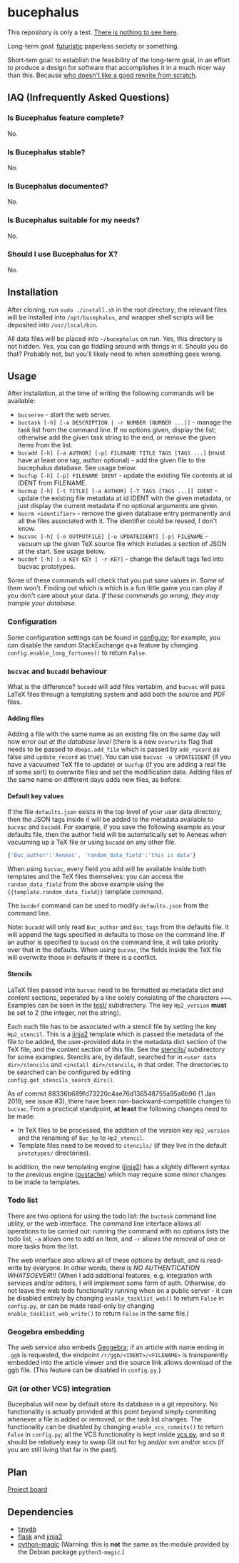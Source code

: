 # bucephalus

This repository is only a test. [There is nothing to see here](https://www.youtube.com/watch?v=V2MIvUx9uiQ).

Long-term goal: [futuristic](https://abstrusegoose.com/440) paperless society or something.

Short-tem goal: to establish the feasibility of the long-term goal, in an effort to produce a design for
software that accomplishes it in a much nicer way than this. Because [who doesn't like a good rewrite from scratch](https://www.joelonsoftware.com/2000/04/06/things-you-should-never-do-part-i/).

## IAQ (Infrequently Asked Questions)
### Is Bucephalus feature complete?
No.

### Is Bucephalus stable?
No.

### Is Bucephalus documented?
No.

### Is Bucephalus suitable for my needs?
No.

### Should I use Bucephalus for X?
No.

## Installation
After cloning, run `sudo ./install.sh` in the root directory; the relevant files will be
installed into `/opt/bucephalus`, and wrapper shell scripts will be deposited into `/usr/local/bin`.

All data files will be placed into `~/bucephalus` on run. Yes, this directory is not hidden. Yes,
you can go fiddling around with things in it. Should you do that? Probably not, but you'll likely
need to when something goes wrong.

## Usage
After installation, at the time of writing the following commands will be available:

* `bucserve` - start the web server.
* `buctask [-h] [-a DESCRIPTION | -r NUMBER [NUMBER ...]]` - manage the task list from the command line. If no options given, display the list; otherwise
add the given task string to the end, or remove the given items from the list.
* `bucadd [-h] [-a AUTHOR] [-p] FILENAME TITLE TAGS [TAGS ...]` (must have at least one tag, author optional) - add the given file to the bucephalus database. See usage below.
* `bucfup [-h] [-p] FILENAME IDENT` - update the existing file contents at id IDENT from FILENAME.
* `bucmup [-h] [-t TITLE] [-a AUTHOR] [-T TAGS [TAGS ...]] IDENT` - update the existing file metadata at id IDENT with the given metadata, or just display the current metadata if no optional arguments are given.
* `bucrm <identifier>` - remove the given database entry permanently and all the files associated with it. The identifier could be reused, I don't know.
* `bucvac [-h] [-o OUTPUTFILE] [-u UPDATEIDENT] [-p] FILENAME` - vacuum up the given TeX source file which includes a section of JSON at the start. See usage below.
* `bucdef [-h] [-a KEY KEY | -r KEY]` - change the default tags fed into bucvac prototypes.

Some of these commands will check that you put sane values in. Some of them won't. Finding out which is which is a fun little game
you can play if you don't care about your data. *If these commands go wrong, they may trample your database.*

### Configuration
Some configuration settings can be found in [config.py](lib/config.py); for example, you can disable the random StackExchange q+a feature
by changing `config.enable_long_fortunes()` to return `False`.


### `bucvac` and `bucadd` behaviour
What is the difference? `bucadd` will add files vertabim, and `bucvac` will pass LaTeX files through a templating system and add both
the source and PDF files.

#### Adding files
Adding a file with the same name as an existing file on the same day will now error out *at the database level* (there is a new `overwrite` flag
that needs to be passed to `dbops.add_file` which is passed by `add_record` as false and `update_record` as true). You can use `bucvac -u UPDATEIDENT` (if you
have a vacuumed TeX file to update) or `bucfup` (if you are adding a real file of some sort) to overwrite files and set the modification date. Adding files of
the same name on different days adds new files, as before.

#### Default key values
If the file `defaults.json` exists in the top level of your user data directory, then the JSON tags inside it will be added to the metadata
available to `bucvac` and `bucadd`. For example, if you save the following example as your defaults file, then the author field will be automatically
set to Aeneas when vacuuming up a TeX file or using `bucadd` on any other file.

```javascript
{'Buc_author':'Aeneas', 'random_data_field':'this is data'}
```

When using `bucvac`, every field you add will be available inside both templates and the TeX files themselves: you can access the `random_data_field` from
the above example using the `{{template.random_data_field}}` template command.

The `bucdef` command can be used to modify `defaults.json` from the command line.

Note: `bucadd` will only read `Buc_author` and `Buc_tags` from the defaults file. It will append the tags specified in defaults to those on
the command line. If an author is specified to `bucadd` on the command line, it will take priority over that in the defaults. When using
`bucvac`, the fields inside the TeX file will overwrite those in defaults if there is a conflict.

#### Stencils
LaTeX files passed into `bucvac` need to be formatted as metadata dict and content sections, seperated by a line solely consisting
of the characters `===`. Examples can be seen in the [test/](test/) subdirectory. The key `Hp2_version` **must** be set to 2 (the integer,
not the string).

Each such file has to be associated with a stencil file by setting the key `Hp2_stencil`. This is a [jinja2](http://jinja.pocoo.org/) template which is passed the
metadata of the file to be added, the user-provided data in the metadata dict section of the TeX file, and the content section of this file.
See the [stencils/](stencils/) subdirectory for some examples. Stencils are, by default, searched for in `<user data dir>/stencils`
and `<install dir>/stencils`, in that order. The directories to be searched can be configured by editing `config.get_stencils_search_dirs()`.

As of commit 88336b689fd73220c4ae76d136548755a95a6b96 (1 Jan 2019, see issue #3), there have been non-backward-compatible changes to `bucvac`. From
a practical standpoint, **at least** the following changes need to be made:

  * In TeX files to be processed, the addition of the version key `Hp2_version` and the renaming of `Buc_hp` to `Hp2_stencil`.
  * Template files need to be moved to `stencils/` (if they live in the default `prototypes/` directories).

In addition, the new templating engine ([jinja2](http://jinja.pocoo.org/)) has a slightly different syntax to the previous
engine ([pystache](https://github.com/defunkt/pystache)) which may require some minor changes to be made to templates.

### Todo list
There are two options for using the todo list: the `buctask` command line utility, or the web interface. The command line interface allows all
operations to be carried out: running the command with no options lists the todo list, `-a` allows one to add an item, and `-r` allows the removal
of one or more tasks from the list.

The web interface also allows all of these options by default, and is read-write by everyone. In other words, there is *NO AUTHENTICATION WHATSOEVER*!!!
(When I add additional features, e.g. integration with services and/or editors, I will implement some form of auth. Otherwise, do not leave the web todo
functionality running when on a public server - it can be disabled entirely by changing `enable_tasklist_web()` to return `False` in `config.py`, or can
be made read-only by changing `enable_tasklist_web_write()` to return `False` in the same file.)

### Geogebra embedding
The web service also embeds [Geogebra](https://geogebra.org/); if an article with name ending in `.ggb` is requested, the endpoint `/r/ggb/<IDENT>/<FILENAME>` is
transparently embedded into the article viewer and the source link allows download of the ggb file. (This feature can be disabled in `config.py`.)

### Git (or other VCS) integration
Bucephalus will now by default store its database in a git repository. No functionality is actually provided at this point beyond simply
commiting whenever a file is added or removed, or the task list changes. The functionality can be disabled by changing `enable_vcs_commits()`
to return `False` in `config.py`; all the VCS functionality is kept inside [vcs.py](lib/vcs.py), and so it should be relatively easy to
swap Git out for hg and/or svn and/or sccs (if you are still living that far in the past).

## Plan
[Project board](https://github.com/aelzenaar/bucephalus/projects/1)

## Dependencies
* [tinydb](https://pypi.org/project/tinydb/)
* [flask](http://flask.pocoo.org/) and [jinja2](http://jinja.pocoo.org/)
* [python-magic](https://github.com/ahupp/python-magic) (Warning: this is **not** the same as the module provided by the Debian package `python3-magic`.)
